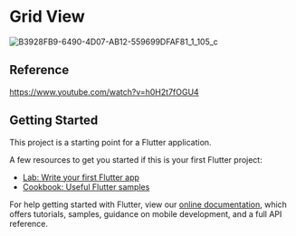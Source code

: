 # Grid View

![B3928FB9-6490-4D07-AB12-559699DFAF81_1_105_c](https://user-images.githubusercontent.com/73986840/118084390-9d2bf900-b3fb-11eb-9a50-ec1c8cc2795c.jpeg)


## Reference

https://www.youtube.com/watch?v=h0H2t7fOGU4

## Getting Started

This project is a starting point for a Flutter application.

A few resources to get you started if this is your first Flutter project:

- [Lab: Write your first Flutter app](https://flutter.dev/docs/get-started/codelab)
- [Cookbook: Useful Flutter samples](https://flutter.dev/docs/cookbook)

For help getting started with Flutter, view our
[online documentation](https://flutter.dev/docs), which offers tutorials,
samples, guidance on mobile development, and a full API reference.

